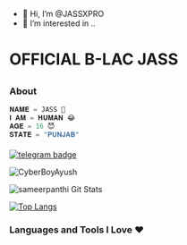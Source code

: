 - 👋 Hi, I’m @JASSXPRO
- 👀 I’m interested in ..
#  OFFICIAL B-LAC JASS
##

### About 

```python
𝐍𝐀𝐌𝐄 = JASS 💖
𝐈 𝐀𝐌 = 𝐇𝐔𝐌𝐀𝐍 😂
𝐀𝐆𝐄 = 16 😈
𝐒𝐓𝐀𝐓𝐄 = "𝐏𝐔𝐍𝐉𝐀𝐁"
```
#### 
[![telegram badge](https://img.shields.io/badge/CONTACT-ME-30302f?style=for-the-badge&logo=telegram)](https://t.me/JATTGAMINGYT11)
<p align="left"> <img src="https://komarev.com/ghpvc/?username=JATTGAMINGYT11=Profile%20Views&color=orange&style=flat-square" alt="CyberBoyAyush" /> </p>


![sameerpanthi Git Stats](https://github-readme-stats.vercel.app/api?username=sameerpanthi&include_all_commits=true&count_private=true&theme=highcontrast)


[![Top Langs](https://github-readme-stats.vercel.app/api/top-langs/?username=sameerpanthi&layout=compact&theme=radical)](https://github.com/sameerpanthi)


### Languages and Tools I Love ❤️
